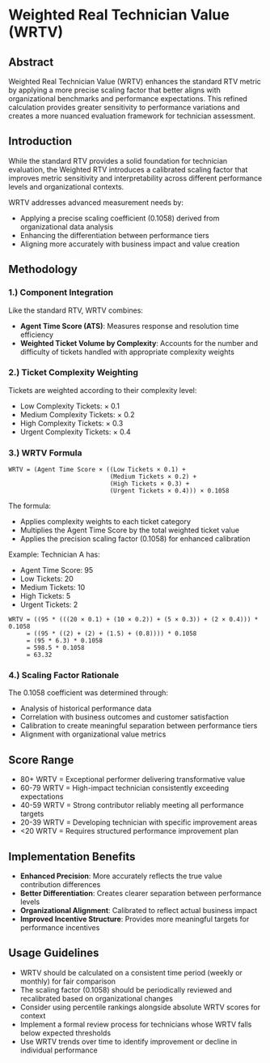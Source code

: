 # Weighted Real Technician Value (WRTV)

## Abstract
Weighted Real Technician Value (WRTV) enhances the standard RTV metric by applying a more precise scaling factor that better aligns with organizational benchmarks and performance expectations. This refined calculation provides greater sensitivity to performance variations and creates a more nuanced evaluation framework for technician assessment.

## Introduction
While the standard RTV provides a solid foundation for technician evaluation, the Weighted RTV introduces a calibrated scaling factor that improves metric sensitivity and interpretability across different performance levels and organizational contexts.

WRTV addresses advanced measurement needs by:
- Applying a precise scaling coefficient (0.1058) derived from organizational data analysis
- Enhancing the differentiation between performance tiers
- Aligning more accurately with business impact and value creation

## Methodology

### 1.) Component Integration
Like the standard RTV, WRTV combines:
- **Agent Time Score (ATS)**: Measures response and resolution time efficiency
- **Weighted Ticket Volume by Complexity**: Accounts for the number and difficulty of tickets handled with appropriate complexity weights

### 2.) Ticket Complexity Weighting
Tickets are weighted according to their complexity level:
- Low Complexity Tickets: × 0.1
- Medium Complexity Tickets: × 0.2
- High Complexity Tickets: × 0.3
- Urgent Complexity Tickets: × 0.4

### 3.) WRTV Formula
```
WRTV = (Agent Time Score × ((Low Tickets × 0.1) +
                            (Medium Tickets × 0.2) +
                            (High Tickets × 0.3) +
                            (Urgent Tickets × 0.4))) × 0.1058
```

The formula:
- Applies complexity weights to each ticket category
- Multiplies the Agent Time Score by the total weighted ticket value
- Applies the precision scaling factor (0.1058) for enhanced calibration

Example:
Technician A has:
- Agent Time Score: 95
- Low Tickets: 20
- Medium Tickets: 10
- High Tickets: 5
- Urgent Tickets: 2

```text
WRTV = ((95 * (((20 × 0.1) + (10 × 0.2)) + (5 × 0.3)) + (2 × 0.4))) * 0.1058
     = ((95 * ((2) + (2) + (1.5) + (0.8)))) * 0.1058
     = (95 * 6.3) * 0.1058
     = 598.5 * 0.1058
     = 63.32
```

### 4.) Scaling Factor Rationale
The 0.1058 coefficient was determined through:
- Analysis of historical performance data
- Correlation with business outcomes and customer satisfaction
- Calibration to create meaningful separation between performance tiers
- Alignment with organizational value metrics

## Score Range
- 80+ WRTV = Exceptional performer delivering transformative value
- 60-79 WRTV = High-impact technician consistently exceeding expectations
- 40-59 WRTV = Strong contributor reliably meeting all performance targets
- 20-39 WRTV = Developing technician with specific improvement areas
- <20 WRTV = Requires structured performance improvement plan

## Implementation Benefits
- **Enhanced Precision**: More accurately reflects the true value contribution differences
- **Better Differentiation**: Creates clearer separation between performance levels
- **Organizational Alignment**: Calibrated to reflect actual business impact
- **Improved Incentive Structure**: Provides more meaningful targets for performance incentives

## Usage Guidelines
- WRTV should be calculated on a consistent time period (weekly or monthly) for fair comparison
- The scaling factor (0.1058) should be periodically reviewed and recalibrated based on organizational changes
- Consider using percentile rankings alongside absolute WRTV scores for context
- Implement a formal review process for technicians whose WRTV falls below expected thresholds
- Use WRTV trends over time to identify improvement or decline in individual performance
